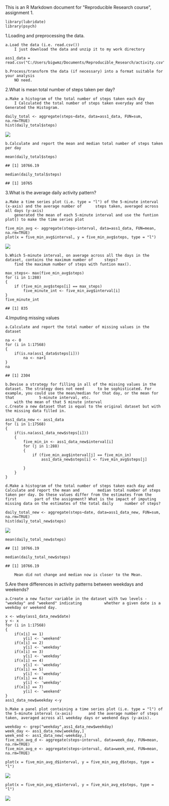 This is an R Markdown document for "Reproducible Research course",
assignment 1.

    library(lubridate)
    library(psych)

1.Loading and preprocessing the data.

    a.Load the data (i.e. read.csv())
        I just download the data and unzip it to my work directory

    ass1_data = read.csv("C:/Users/bigwmz/Documents/Reproducible_Research/activity.csv")

    b.Process/transform the data (if necessary) into a format suitable for your analysis
        NO need.

2.What is mean total number of steps taken per day?

    a.Make a histogram of the total number of steps taken each day
        I Calculated the total number of steps taken everyday and then Generated the Histogram.

    daily_total <- aggregate(steps~date, data=ass1_data, FUN=sum, na.rm=TRUE)
    hist(daily_total$steps)

![](PA1_template_files/figure-markdown_strict/unnamed-chunk-3-1.png)<!-- -->

    b.Calculate and report the mean and median total number of steps taken per day

    mean(daily_total$steps)

    ## [1] 10766.19

    median(daily_total$steps)

    ## [1] 10765

3.What is the average daily activity pattern?

    a.Make a time series plot (i.e. type = "l") of the 5-minute interval (x-axis) and the average number of      steps taken, averaged across all days (y-axis)
        generated the mean of each 5-minute interval and use the funtion plot() to make the time series plot

    five_min_avg <- aggregate(steps~interval, data=ass1_data, FUN=mean, na.rm=TRUE)
    plot(x = five_min_avg$interval, y = five_min_avg$steps, type = "l")

![](PA1_template_files/figure-markdown_strict/unnamed-chunk-5-1.png)<!-- -->

    b.Which 5-minute interval, on average across all the days in the dataset, contains the maximum number of     steps?
        find the maximum number of steps with funtion max(). 

    max_steps<- max(five_min_avg$steps)
    for (i in 1:288) 
    {
        if (five_min_avg$steps[i] == max_steps)
            five_minute_int <- five_min_avg$interval[i]
    }
    five_minute_int

    ## [1] 835

4.Imputing missing values

    a.Calculate and report the total number of missing values in the dataset

    na <- 0
    for (i in 1:17568)
    {
        if(is.na(ass1_data$steps[i])) 
            na <- na+1 
    }
    na

    ## [1] 2304

    b.Devise a strategy for filling in all of the missing values in the dataset. The strategy does not need      to be sophisticated. For example, you could use the mean/median for that day, or the mean for that           5-minute interval, etc.
        with the mean of that 5 minute interval
    c.Create a new dataset that is equal to the original dataset but with the missing data filled in.

    ass1_data_new <- ass1_data
    for (i in 1:17568) 
    {
        if(is.na(ass1_data_new$steps[i])) 
        { 
            five_min_in <- ass1_data_new$interval[i] 
            for (j in 1:288)  
            {
                if (five_min_avg$interval[j] == five_min_in) 
                    ass1_data_new$steps[i] <- five_min_avg$steps[j] 

            }
        }
    }

    d.Make a histogram of the total number of steps taken each day and Calculate and report the mean and        median total number of steps taken per day. Do these values differ from the estimates from the first        part of the assignment? What is the impact of imputing missing data on the estimates of the total daily     number of steps?

    daily_total_new <- aggregate(steps~date, data=ass1_data_new, FUN=sum, na.rm=TRUE)
    hist(daily_total_new$steps)

![](PA1_template_files/figure-markdown_strict/unnamed-chunk-9-1.png)<!-- -->

    mean(daily_total_new$steps)

    ## [1] 10766.19

    median(daily_total_new$steps)

    ## [1] 10766.19

        Mean did not change and median now is closer to the Mean.
        

5.Are there differences in activity patterns between weekdays and
weekends?

    a.Create a new factor variable in the dataset with two levels - "weekday" and "weekend" indicating          whether a given date is a weekday or weekend day.

    x <- wday(ass1_data_new$date)
    y <- x
    for (i in 1:17568) 
    {
        if(x[i] == 1)
            y[i] <- 'weekend'
        if(x[i] == 2)
            y[i] <- 'weekday'
        if(x[i] == 3)
            y[i] <- 'weekday'
        if(x[i] == 4)
            y[i] <- 'weekday'
        if(x[i] == 5)
            y[i] <- 'weekday'
        if(x[i] == 6)
            y[i] <- 'weekday'
        if(x[i] == 7)
            y[i] <- 'weekend'
    }
    ass1_data_new$weekday <-y

    b.Make a panel plot containing a time series plot (i.e. type = "l") of the 5-minute interval (x-axis)       and the average number of steps taken, averaged across all weekday days or weekend days (y-axis).

    weekday <- grep("weekday",ass1_data_new$weekday)
    week_day <- ass1_data_new[weekday,]
    week_end <- ass1_data_new[-weekday,]
    five_min_avg_d <- aggregate(steps~interval, data=week_day, FUN=mean, na.rm=TRUE)
    five_min_avg_e <- aggregate(steps~interval, data=week_end, FUN=mean, na.rm=TRUE)

    plot(x = five_min_avg_d$interval, y = five_min_avg_d$steps, type = "l") 

![](PA1_template_files/figure-markdown_strict/unnamed-chunk-12-1.png)<!-- -->

    plot(x = five_min_avg_e$interval, y = five_min_avg_e$steps, type = "l") 

![](PA1_template_files/figure-markdown_strict/unnamed-chunk-12-2.png)<!-- -->
